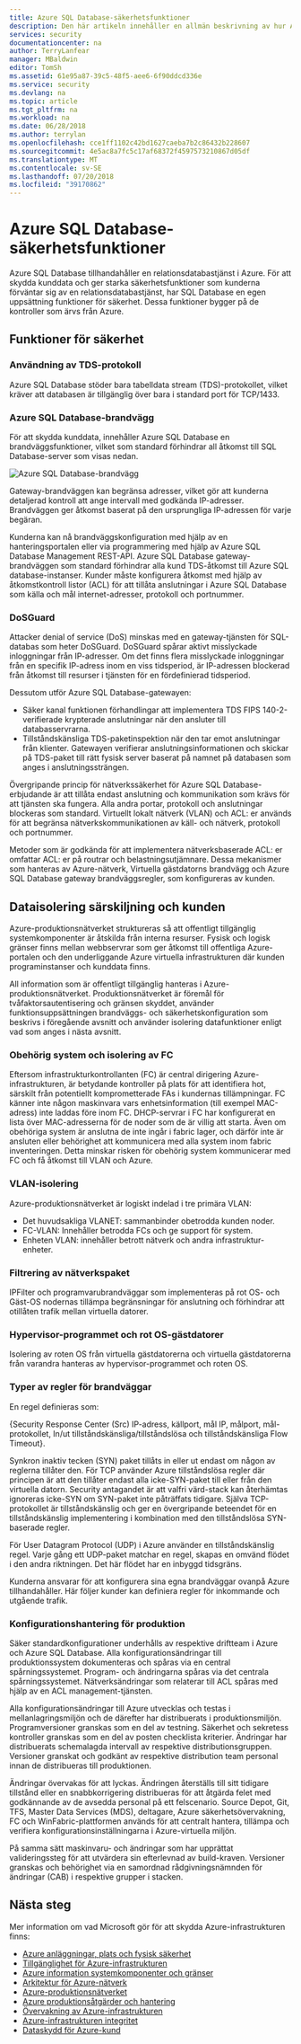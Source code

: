 ```yaml
---
title: Azure SQL Database-säkerhetsfunktioner
description: Den här artikeln innehåller en allmän beskrivning av hur Azure SQL Database skyddar kundinformation i Azure.
services: security
documentationcenter: na
author: TerryLanfear
manager: MBaldwin
editor: TomSh
ms.assetid: 61e95a87-39c5-48f5-aee6-6f90ddcd336e
ms.service: security
ms.devlang: na
ms.topic: article
ms.tgt_pltfrm: na
ms.workload: na
ms.date: 06/28/2018
ms.author: terrylan
ms.openlocfilehash: cce1ff1102c42bd1627caeba7b2c86432b228607
ms.sourcegitcommit: 4e5ac8a7fc5c17af68372f4597573210867d05df
ms.translationtype: MT
ms.contentlocale: sv-SE
ms.lasthandoff: 07/20/2018
ms.locfileid: "39170862"
---
```

# <a name="azure-sql-database-security-features"></a>Azure SQL Database-säkerhetsfunktioner    
Azure SQL Database tillhandahåller en relationsdatabastjänst i Azure. För att skydda kunddata och ger starka säkerhetsfunktioner som kunderna förväntar sig av en relationsdatabastjänst, har SQL Database en egen uppsättning funktioner för säkerhet. Dessa funktioner bygger på de kontroller som ärvs från Azure.

## <a name="security-capabilities"></a>Funktioner för säkerhet

### <a name="usage-of-the-tds-protocol"></a>Användning av TDS-protokoll
Azure SQL Database stöder bara tabelldata stream (TDS)-protokollet, vilket kräver att databasen är tillgänglig över bara i standard port för TCP/1433.

### <a name="azure-sql-database-firewall"></a>Azure SQL Database-brandvägg
För att skydda kunddata, innehåller Azure SQL Database en brandväggsfunktioner, vilket som standard förhindrar all åtkomst till SQL Database-server som visas nedan.

![Azure SQL Database-brandvägg][1]

Gateway-brandväggen kan begränsa adresser, vilket gör att kunderna detaljerad kontroll att ange intervall med godkända IP-adresser. Brandväggen ger åtkomst baserat på den ursprungliga IP-adressen för varje begäran.

Kunderna kan nå brandväggskonfiguration med hjälp av en hanteringsportalen eller via programmering med hjälp av Azure SQL Database Management REST-API. Azure SQL Database gateway-brandväggen som standard förhindrar alla kund TDS-åtkomst till Azure SQL database-instanser. Kunder måste konfigurera åtkomst med hjälp av åtkomstkontroll listor (ACL) för att tillåta anslutningar i Azure SQL Database som källa och mål internet-adresser, protokoll och portnummer.

### <a name="dosguard"></a>DoSGuard
Attacker denial of service (DoS) minskas med en gateway-tjänsten för SQL-databas som heter DoSGuard. DoSGuard spårar aktivt misslyckade inloggningar från IP-adresser. Om det finns flera misslyckade inloggningar från en specifik IP-adress inom en viss tidsperiod, är IP-adressen blockerad från åtkomst till resurser i tjänsten för en fördefinierad tidsperiod.

Dessutom utför Azure SQL Database-gatewayen:

- Säker kanal funktionen förhandlingar att implementera TDS FIPS 140-2-verifierade krypterade anslutningar när den ansluter till databasservrarna.
- Tillståndskänsliga TDS-paketinspektion när den tar emot anslutningar från klienter. Gatewayen verifierar anslutningsinformationen och skickar på TDS-paket till rätt fysisk server baserat på namnet på databasen som anges i anslutningssträngen.

Övergripande princip för nätverkssäkerhet för Azure SQL Database-erbjudande är att tillåta endast anslutning och kommunikation som krävs för att tjänsten ska fungera. Alla andra portar, protokoll och anslutningar blockeras som standard. Virtuellt lokalt nätverk (VLAN) och ACL: er används för att begränsa nätverkskommunikationen av käll- och nätverk, protokoll och portnummer.

Metoder som är godkända för att implementera nätverksbaserade ACL: er omfattar ACL: er på routrar och belastningsutjämnare. Dessa mekanismer som hanteras av Azure-nätverk, Virtuella gästdatorns brandvägg och Azure SQL Database gateway brandväggsregler, som konfigureras av kunden.

## <a name="data-segregation-and-customer-isolation"></a>Dataisolering särskiljning och kunden
Azure-produktionsnätverket struktureras så att offentligt tillgänglig systemkomponenter är åtskilda från interna resurser. Fysisk och logisk gränser finns mellan webbservrar som ger åtkomst till offentliga Azure-portalen och den underliggande Azure virtuella infrastrukturen där kunden programinstanser och kunddata finns.

All information som är offentligt tillgänglig hanteras i Azure-produktionsnätverket. Produktionsnätverket är föremål för tvåfaktorsautentisering och gränsen skyddet, använder funktionsuppsättningen brandväggs- och säkerhetskonfiguration som beskrivs i föregående avsnitt och använder isolering datafunktioner enligt vad som anges i nästa avsnitt.

### <a name="unauthorized-systems-and-isolation-of-the-fc"></a>Obehörig system och isolering av FC
Eftersom infrastrukturkontrollanten (FC) är central dirigering Azure-infrastrukturen, är betydande kontroller på plats för att identifiera hot, särskilt från potentiellt komprometterade FAs i kundernas tillämpningar. FC känner inte någon maskinvara vars enhetsinformation (till exempel MAC-adress) inte laddas före inom FC. DHCP-servrar i FC har konfigurerat en lista över MAC-adresserna för de noder som de är villig att starta. Även om obehöriga system är anslutna de inte ingår i fabric lager, och därför inte är ansluten eller behörighet att kommunicera med alla system inom fabric inventeringen. Detta minskar risken för obehörig system kommunicerar med FC och få åtkomst till VLAN och Azure.

### <a name="vlan-isolation"></a>VLAN-isolering
Azure-produktionsnätverket är logiskt indelad i tre primära VLAN:

- Det huvudsakliga VLANET: sammanbinder obetrodda kunden noder.
- FC-VLAN: Innehåller betrodda FCs och ge support för system.
- Enheten VLAN: innehåller betrott nätverk och andra infrastruktur-enheter.

### <a name="packet-filtering"></a>Filtrering av nätverkspaket
IPFilter och programvarubrandväggar som implementeras på rot OS- och Gäst-OS nodernas tillämpa begränsningar för anslutning och förhindrar att otillåten trafik mellan virtuella datorer.

### <a name="hypervisor-root-os-and-guest-vms"></a>Hypervisor-programmet och rot OS-gästdatorer
Isolering av roten OS från virtuella gästdatorerna och virtuella gästdatorerna från varandra hanteras av hypervisor-programmet och roten OS.

### <a name="types-of-rules-on-firewalls"></a>Typer av regler för brandväggar
En regel definieras som:

{Security Response Center (Src) IP-adress, källport, mål IP, målport, mål-protokollet, In/ut tillståndskänsliga/tillståndslösa och tillståndskänsliga Flow Timeout}.

Synkron inaktiv tecken (SYN) paket tillåts in eller ut endast om någon av reglerna tillåter den. För TCP använder Azure tillståndslösa regler där principen är att den tillåter endast alla icke-SYN-paket till eller från den virtuella datorn. Security antagandet är att valfri värd-stack kan återhämtas ignoreras icke-SYN om SYN-paket inte påträffats tidigare. Själva TCP-protokollet är tillståndskänslig och ger en övergripande beteendet för en tillståndskänslig implementering i kombination med den tillståndslösa SYN-baserade regler.

För User Datagram Protocol (UDP) i Azure använder en tillståndskänslig regel. Varje gång ett UDP-paket matchar en regel, skapas en omvänd flödet i den andra riktningen. Det här flödet har en inbyggd tidsgräns.

Kunderna ansvarar för att konfigurera sina egna brandväggar ovanpå Azure tillhandahåller. Här följer kunder kan definiera regler för inkommande och utgående trafik.

### <a name="production-configuration-management"></a>Konfigurationshantering för produktion
Säker standardkonfigurationer underhålls av respektive driftteam i Azure och Azure SQL Database. Alla konfigurationsändringar till produktionssystem dokumenteras och spåras via en central spårningssystemet. Program- och ändringarna spåras via det centrala spårningssystemet. Nätverksändringar som relaterar till ACL spåras med hjälp av en ACL management-tjänsten.

Alla konfigurationsändringar till Azure utvecklas och testas i mellanlagringsmiljön och de därefter har distribuerats i produktionsmiljön. Programversioner granskas som en del av testning. Säkerhet och sekretess kontroller granskas som en del av posten checklista kriterier. Ändringar har distribuerats schemalagda intervall av respektive distributionsgruppen. Versioner granskat och godkänt av respektive distribution team personal innan de distribueras till produktionen.

Ändringar övervakas för att lyckas. Ändringen återställs till sitt tidigare tillstånd eller en snabbkorrigering distribueras för att åtgärda felet med godkännande av de avsedda personal på ett felscenario. Source Depot, Git, TFS, Master Data Services (MDS), deltagare, Azure säkerhetsövervakning, FC och WinFabric-plattformen används för att centralt hantera, tillämpa och verifiera konfigurationsinställningarna i Azure-virtuella miljön.

På samma sätt maskinvaru- och ändringar som har upprättat valideringssteg för att utvärdera sin efterlevnad av build-kraven. Versioner granskas och behörighet via en samordnad rådgivningsnämnden för ändringar (CAB) i respektive grupper i stacken.

## <a name="next-steps"></a>Nästa steg
Mer information om vad Microsoft gör för att skydda Azure-infrastrukturen finns:

- [Azure anläggningar, plats och fysisk säkerhet](azure-physical-security.md)
- [Tillgänglighet för Azure-infrastrukturen](azure-infrastructure-availability.md)
- [Azure information systemkomponenter och gränser](azure-infrastructure-components.md)
- [Arkitektur för Azure-nätverk](azure-infrastructure-network.md)
- [Azure-produktionsnätverket](azure-production-network.md)
- [Azure produktionsåtgärder och hantering](azure-infrastructure-operations.md)
- [Övervakning av Azure-infrastrukturen](azure-infrastructure-monitoring.md)
- [Azure-infrastrukturen integritet](azure-infrastructure-integrity.md)
- [Dataskydd för Azure-kund](azure-protection-of-customer-data.md)

<!--Image references-->
[1]: ./media/azure-infrastructure-sql/sql-database-firewall.png
